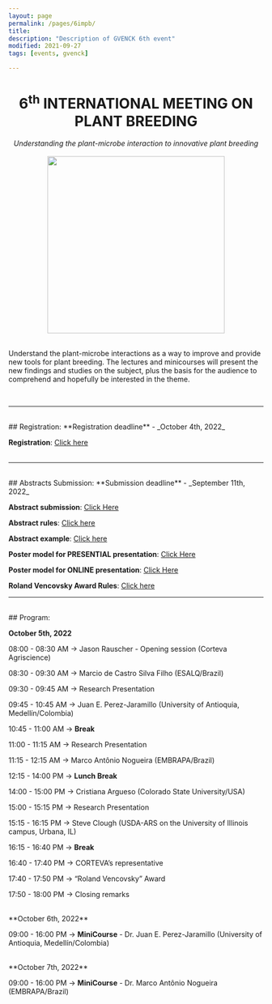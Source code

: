 ```yaml
---
layout: page
permalink: /pages/6impb/
title: 
description: "Description of GVENCK 6th event"
modified: 2021-09-27
tags: [events, gvenck]

---
```


<center><h1>6<sup>th</sup> INTERNATIONAL MEETING ON PLANT BREEDING</h1>
<i>Understanding the plant-microbe interaction to innovative plant breeding</i></center>
<br>

<center><img src="../images/6thIMPB.png" height="350" width="auto"></center>
<br>

<p>Understand the plant-microbe interactions as a way to improve and provide new tools for plant breeding. The lectures and minicourses will present the new findings and studies on the subject, plus the basis for the audience to comprehend and hopefully be interested in the theme.</p>

<br>
<center><hr></center>

<br>
## Registration:
**Registration deadline** - _October 4th, 2022_  

**Registration**: [Click here](https://fealq.org.br/eventos/6th-international-meeting-on-plant-breeding-integrated-data-analysis-as-a-tool-to-revolutionize-plant-breeding-2/)  
<br>  

<center><hr></center>
  
<br>  
## Abstracts Submission:
**Submission deadline** - _September 11th, 2022_

**Abstract submission**: [Click Here](https://docs.google.com/forms/d/e/1FAIpQLSctiq2ZBX44H4zsbY4r2gemh0LfE31DB4plGo23_fCPV_E3rg/viewform?vc=0&c=0&w=1&flr=0) 

**Abstract rules**: [Click here](../files/Rules_for_abstract_submissions.docx)

**Abstract example**: [Click here](../files/ABSTRACT_EXAMPLE.docx)

**Poster model for PRESENTIAL presentation**: [Click Here](../files/6IMPB_POSTER_PRESENCIAL.pptx)

**Poster model for ONLINE presentation**: [Click Here](../files/6IMPB_POSTER_ONLINE.pptx)  

**Roland Vencovsky Award Rules**: [Click here](../files/Rules_Roland_Vencovsky_Award.docx)
<br>

<center><hr></center>

<br>
## Program:

**October 5th, 2022**

08:00 - 08:30 AM → Jason Rauscher - Opening session (Corteva Agriscience)

08:30 - 09:30 AM → Marcio de Castro Silva Filho (ESALQ/Brazil) 

09:30 - 09:45 AM → Research Presentation 

09:45 - 10:45 AM → Juan E. Perez-Jaramillo (University of Antioquia, Medellín/Colombia)

10:45 - 11:00 AM → **Break**

11:00 - 11:15 AM → Research Presentation

11:15 - 12:15 AM →  Marco Antônio Nogueira (EMBRAPA/Brazil)

12:15 - 14:00 PM → **Lunch Break**

14:00 - 15:00 PM → Cristiana Argueso (Colorado State University/USA)

15:00 - 15:15 PM → Research Presentation

15:15 - 16:15 PM → Steve Clough (USDA-ARS on the University of Illinois campus, Urbana, IL)

16:15 - 16:40 PM → **Break**

16:40 - 17:40 PM → CORTEVA’s representative

17:40 - 17:50 PM → “Roland Vencovsky” Award

17:50 - 18:00 PM → Closing remarks

<br>
**October 6th, 2022**

09:00 - 16:00 PM → **MiniCourse** - Dr. Juan E. Perez-Jaramillo (University of Antioquia, Medellín/Colombia) 

<br>
**October 7th, 2022**

09:00 - 16:00 PM → **MiniCourse** - Dr. Marco Antônio Nogueira (EMBRAPA/Brazil)
